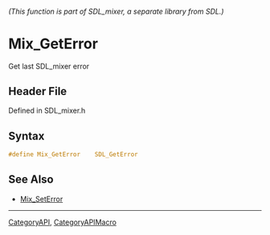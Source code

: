 ###### (This function is part of SDL_mixer, a separate library from SDL.)
# Mix_GetError

Get last SDL_mixer error

## Header File

Defined in SDL_mixer.h

## Syntax

```c
#define Mix_GetError    SDL_GetError
```

## See Also

* [Mix_SetError](Mix_SetError)

----
[CategoryAPI](CategoryAPI), [CategoryAPIMacro](CategoryAPIMacro)

